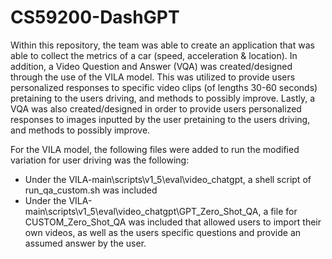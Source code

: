 # CS59200-DashGPT
Within this repository, the team was able to create an application that was able to collect the metrics of a car (speed, acceleration & location). In addition, a Video Question and Answer (VQA) was created/designed through the use of the VILA model. This was utilized to provide users personalized responses to specific video clips (of lengths 30-60 seconds) pretaining to the users driving, and methods to possibly improve. Lastly, a VQA was also created/designed in order to provide users personalized responses to images inputted by the user pretaining to the users driving, and methods to possibly improve. 

For the VILA model, the following files were added to run the modified variation for user driving was the following:
- Under the VILA-main\scripts\v1_5\eval\video_chatgpt, a shell script of run_qa_custom.sh was included
- Under the VILA-main\scripts\v1_5\eval\video_chatgpt\GPT_Zero_Shot_QA, a file for CUSTOM_Zero_Shot_QA was included that allowed users to import their own videos, as well as the users specific questions and provide an assumed answer by the user.
